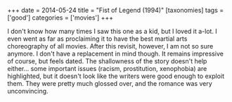 +++
date = 2014-05-24
title = "Fist of Legend (1994)"
[taxonomies]
tags = ['good']
categories = ['movies']
+++

I don't know how many times I saw this one as a kid, but I loved it
a-lot. I even went as far as proclaiming it to have the best martial
arts choreography of all movies. After this revisit, however, I am not
so sure anymore. I don't have a replacement in mind though. It remains
impressive of course, but feels dated. The shallowness of the story
doesn't help either... some important issues (racism, prostitution,
xenophobia) are highlighted, but it doesn't look like the writers were
good enough to exploit them. They were pretty much glossed over, and the
romance was very unconvincing.
